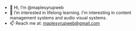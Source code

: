 - 👋 Hi, I’m @maplesyrupweb
- 👀 I’m interested in lifelong learning. I'm interesting in content management systems and audio visual systems.
- 📫 Reach me at: maplesyrupweb@gmail.com

<!---
maplesyrupweb/maplesyrupweb is a ✨ special ✨ repository because its `README.md` (this file) appears on your GitHub profile.
You can click the Preview link to take a look at your changes.
--->
